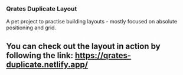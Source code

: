 ### Qrates Duplicate Layout
A pet project to practise building layouts - mostly focused on absolute positioning and grid.
## You can check out the layout in action by following the link: https://qrates-duplicate.netlify.app/
